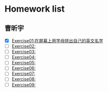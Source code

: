 # Homework list
## 曹昕宇
- [x] [Exercise01:在屏幕上用字母拼出自己的英文名字](https://www.zybuluo.com/c-xy/note/503289)
- [ ] [Exercise02:]()
- [ ] [Exercise03:]()
- [ ] [Exercise04:]()
- [ ] [Exercise05:]()
- [ ] [Exercise06:]()
- [ ] [Exercise07:]()
- [ ] [Exercise08:]()
- [ ] [Exercise09:]()
